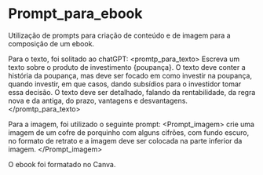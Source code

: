 # Prompt_para_ebook
Utilização de prompts para criação de conteúdo e de imagem para a composição de um ebook.

Para o texto, foi solitado ao chatGPT:
<promtp_para_texto>
Escreva um texto sobre o produto de investimento {poupança}. O texto deve conter a história da poupança, mas deve ser focado em como investir na poupança, quando investir, em que casos, dando subsídios para o investidor tomar essa decisão.
O texto deve ser detalhado, falando da rentabilidade, da regra nova e da antiga, do prazo, vantagens e desvantagens.
</promtp_para_texto>

Para a imagem, foi utilizado o seguinte prompt:
<Prompt_imagem>
crie uma imagem de um cofre de porquinho com alguns cifrões, com fundo escuro, no formato de retrato e a imagem deve ser colocada na parte inferior da imagem.
</Prompt_imagem>

O ebook foi formatado no Canva.
